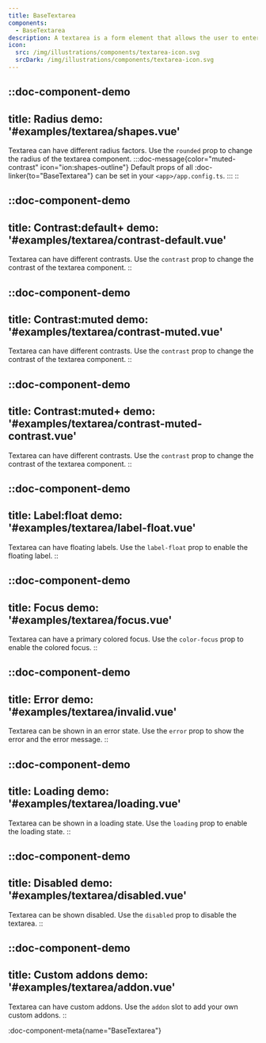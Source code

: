 ```yaml
---
title: BaseTextarea
components: 
  - BaseTextarea
description: A textarea is a form element that allows the user to enter long text data from the keyboard. Explore the available customization options.
icon:
  src: /img/illustrations/components/textarea-icon.svg
  srcDark: /img/illustrations/components/textarea-icon.svg
---
```



::doc-component-demo
---
title: Radius
demo: '#examples/textarea/shapes.vue'
---
Textarea can have different radius factors. Use the `rounded` prop to change the radius of the textarea component.
:::doc-message{color="muted-contrast" icon="ion:shapes-outline"}
Default props of all :doc-linker{to="BaseTextarea"} can be set in your `<app>/app.config.ts`.
:::
::

::doc-component-demo
---
title: Contrast:default+
demo: '#examples/textarea/contrast-default.vue'
---
Textarea can have different contrasts. Use the `contrast` prop to change the contrast of the textarea component.
::

::doc-component-demo
---
title: Contrast:muted
demo: '#examples/textarea/contrast-muted.vue'
---
Textarea can have different contrasts. Use the `contrast` prop to change the contrast of the textarea component.
::

::doc-component-demo
---
title: Contrast:muted+
demo: '#examples/textarea/contrast-muted-contrast.vue'
---
Textarea can have different contrasts. Use the `contrast` prop to change the contrast of the textarea component.
::

::doc-component-demo
---
title: Label:float
demo: '#examples/textarea/label-float.vue'
---
Textarea can have floating labels. Use the `label-float` prop to enable the floating label.
::

::doc-component-demo
---
title: Focus
demo: '#examples/textarea/focus.vue'
---
Textarea can have a primary colored focus. Use the `color-focus` prop to enable the colored focus.
::

::doc-component-demo
---
title: Error
demo: '#examples/textarea/invalid.vue'
---
Textarea can be shown in an error state. Use the `error` prop to show the error and the error message.
::

::doc-component-demo
---
title: Loading
demo: '#examples/textarea/loading.vue'
---
Textarea can be shown in a loading state. Use the `loading` prop to enable the loading state.
::

::doc-component-demo
---
title: Disabled
demo: '#examples/textarea/disabled.vue'
---
Textarea can be shown disabled. Use the `disabled` prop to disable the textarea.
::

::doc-component-demo
---
title: Custom addons
demo: '#examples/textarea/addon.vue'
---
Textarea can have custom addons. Use the `addon` slot to add your own custom addons.
::


:doc-component-meta{name="BaseTextarea"}